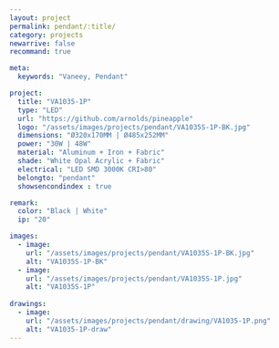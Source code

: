 ```yaml
---
layout: project
permalink: pendant/:title/
category: projects
newarrive: false
recommand: true

meta:
  keywords: "Vaneey, Pendant"

project:
  title: "VA1035-1P"
  type: "LED"
  url: "https://github.com/arnolds/pineapple"
  logo: "/assets/images/projects/pendant/VA1035S-1P-BK.jpg"
  dimensions: "Ø320x170MM | Ø485x252MM"
  power: "30W | 48W"
  material: "Aluminum + Iron + Fabric"
  shade: "White Opal Acrylic + Fabric"
  electrical: "LED SMD 3000K CRI>80"
  belongto: "pendant"
  showsencondindex : true

remark:
  color: "Black | White"
  ip: "20"

images:
  - image:
    url: "/assets/images/projects/pendant/VA1035S-1P-BK.jpg"
    alt: "VA1035S-1P-BK"
  - image:
    url: "/assets/images/projects/pendant/VA1035S-1P.jpg"
    alt: "VA1035S-1P"
    
drawings:
  - image:
    url: "/assets/images/projects/pendant/drawing/VA1035-1P.png"
    alt: "VA1035-1P-draw"
---
```


